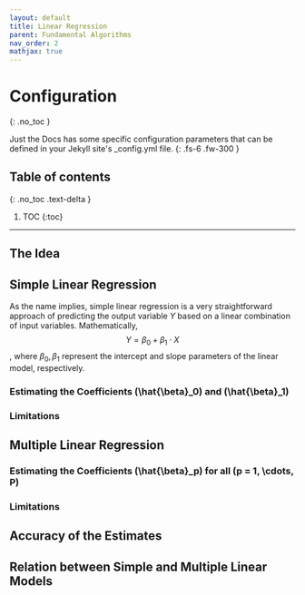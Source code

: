 ```yaml
---
layout: default
title: Linear Regression
parent: Fundamental Algorithms
nav_order: 2
mathjax: true
---
```


# Configuration
{: .no_toc }

Just the Docs has some specific configuration parameters that can be defined in your Jekyll site's \_config.yml file.
{: .fs-6 .fw-300 }

## Table of contents
{: .no_toc .text-delta }

1. TOC
{:toc}

---

## The Idea

## Simple Linear Regression
As the name implies, simple linear regression is a very straightforward approach of predicting the output variable $Y$ based on a linear combination of input variables. Mathematically, 
$$Y = \beta_0 + \beta_1\cdot X$$, 
where $\beta_0, \beta_1$ represent the intercept and slope parameters of the linear model, respectively. 

### Estimating the Coefficients \(\hat{\beta}_0\) and \(\hat{\beta}_1\)

### Limitations

## Multiple Linear Regression

### Estimating the Coefficients \(\hat{\beta}_p\) for all \(p = 1, \cdots, P\)

### Limitations

## Accuracy of the Estimates

## Relation between Simple and Multiple Linear Models
